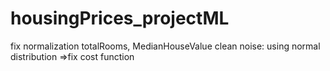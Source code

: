 # housingPrices_projectML
fix normalization totalRooms, MedianHouseValue
clean noise: using normal distribution =>fix cost function